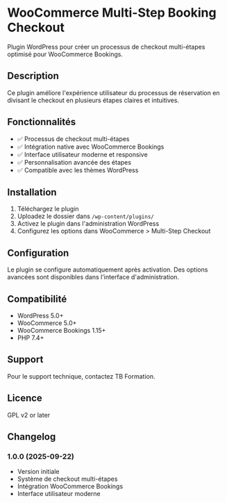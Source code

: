 # WooCommerce Multi-Step Booking Checkout

Plugin WordPress pour créer un processus de checkout multi-étapes optimisé pour WooCommerce Bookings.

## Description

Ce plugin améliore l'expérience utilisateur du processus de réservation en divisant le checkout en plusieurs étapes claires et intuitives.

## Fonctionnalités

- ✅ Processus de checkout multi-étapes
- ✅ Intégration native avec WooCommerce Bookings
- ✅ Interface utilisateur moderne et responsive
- ✅ Personnalisation avancée des étapes
- ✅ Compatible avec les thèmes WordPress

## Installation

1. Téléchargez le plugin
2. Uploadez le dossier dans `/wp-content/plugins/`
3. Activez le plugin dans l'administration WordPress
4. Configurez les options dans WooCommerce > Multi-Step Checkout

## Configuration

Le plugin se configure automatiquement après activation. Des options avancées sont disponibles dans l'interface d'administration.

## Compatibilité

- WordPress 5.0+
- WooCommerce 5.0+
- WooCommerce Bookings 1.15+
- PHP 7.4+

## Support

Pour le support technique, contactez TB Formation.

## Licence

GPL v2 or later

## Changelog

### 1.0.0 (2025-09-22)
- Version initiale
- Système de checkout multi-étapes
- Intégration WooCommerce Bookings
- Interface utilisateur moderne
